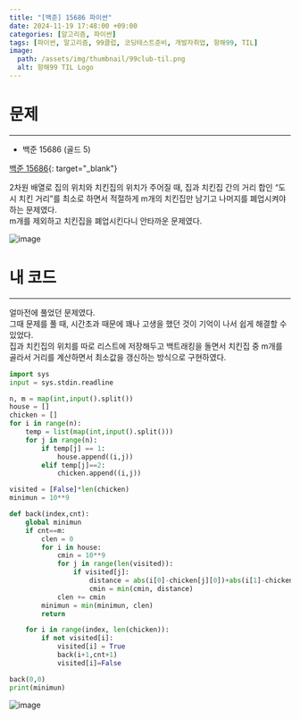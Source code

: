 ```yaml
---
title: "[백준] 15686 파이썬"
date: 2024-11-19 17:48:00 +09:00
categories: [알고리즘, 파이썬]
tags: [파이썬, 알고리즘, 99클럽, 코딩테스트준비, 개발자취업, 항해99, TIL]
image:
  path: /assets/img/thumbnail/99club-til.png
  alt: 항해99 TIL Logo
---
```

# 문제
---
- 백준 15686 (골드 5)

[백준 15686](https://www.acmicpc.net/problem/15686){: target="_blank"}

2차원 배열로 집의 위치와 치킨집의 위치가 주어질 때, 집과 치킨집 간의 거리 합인 “도시 치킨 거리”를 최소로 하면서 적절하게 m개의 치킨집만 남기고 나머지를 폐업시켜야하는 문제였다.   
m개를 제외하고 치킨집을 폐업시킨다니 안타까운 문제였다.   

![image](https://github.com/user-attachments/assets/c92337dd-5737-4a74-a4e6-c6c2b6079e58)

# 내 코드
---
얼마전에 풀었던 문제였다.   
그때 문제를 풀 때, 시간초과 때문에 꽤나 고생을 했던 것이 기억이 나서 쉽게 해결할 수 있었다.   
집과 치킨집의 위치를 따로 리스트에 저장해두고 백트래킹을 돌면서 치킨집 중 m개를 골라서 거리를 계산하면서 최소값을 갱신하는 방식으로 구현하였다.   

```python
import sys
input = sys.stdin.readline

n, m = map(int,input().split())
house = []
chicken = []
for i in range(n):
    temp = list(map(int,input().split()))
    for j in range(n):
        if temp[j] == 1:
            house.append((i,j))
        elif temp[j]==2:
            chicken.append((i,j))

visited = [False]*len(chicken)
minimun = 10**9 

def back(index,cnt):
    global minimun
    if cnt==m:
        clen = 0
        for i in house:
            cmin = 10**9 
            for j in range(len(visited)):
                if visited[j]:
                    distance = abs(i[0]-chicken[j][0])+abs(i[1]-chicken[j][1])
                    cmin = min(cmin, distance)
            clen += cmin
        minimun = min(minimun, clen)
        return

    for i in range(index, len(chicken)):
        if not visited[i]:
            visited[i] = True
            back(i+1,cnt+1)
            visited[i]=False

back(0,0)
print(minimun)
```

![image](https://github.com/user-attachments/assets/813573f9-2b0d-49a8-94a2-d5e192005890)
